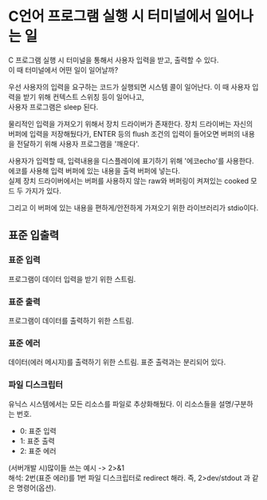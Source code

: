 # C언어 프로그램 실행 시 터미널에서 일어나는 일

C 프로그램 실행 시 터미널을 통해서 사용자 입력을 받고, 출력할 수 있다.  
이 때 터미널에서 어떤 일이 일어날까?

우선 사용자의 입력을 요구하는 코드가 실행되면 시스템 콜이 일어난다. 이 때 사용자 입력을 받기 위해 컨텍스트 스위칭 등이 일어나고,  
사용자 프로그램은 sleep 된다.

물리적인 입력을 가져오기 위해서 장치 드라이버가 존재한다. 장치 드라이버는 자신의 버퍼에 입력을 저장해뒀다가, ENTER 등의 flush 조건의 입력이 들어오면 버퍼의 내용을 전달하기 위해 사용자 프로그램을 '깨운다'.

사용자가 입력할 때, 입력내용을 디스플레이에 표기하기 위해 '에코echo'를 사용한다. 에코를 사용해 입력 버퍼에 있는 내용을 출력 버퍼에 넣는다.  
실제 장치 드라이버에서는 버퍼를 사용하지 않는 raw와 버퍼링이 켜져있는 cooked 모드 두 가지가 있다.

그리고 이 버퍼에 있는 내용을 편하게/안전하게 가져오기 위한 라이브러리가 stdio이다.

## 표준 입출력

### 표준 입력

프로그램이 데이터 입력을 받기 위한 스트림.

### 표준 출력

프로그램이 데이터를 출력하기 위한 스트림.

### 표준 에러

데이터(에러 메시지)를 출력하기 위한 스트림. 표준 출력과는 분리되어 있다.

### 파일 디스크립터

유닉스 시스템에서는 모든 리소스를 파일로 추상화해뒀다. 이 리소스들을 설명/구분하는 번호.

- 0: 표준 입력
- 1: 표준 출력
- 2: 표준 에러

(서버개발 시)많이들 쓰는 예시 -> 2>&1  
해석: 2번(표준 에러)를 1번 파일 디스크립터로 redirect 해라. 즉, 2>dev/stdout 과 같은 명령어(옵션).
